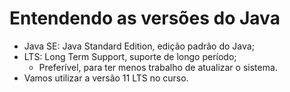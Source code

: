 # Entendendo as versões do Java

- Java SE: Java Standard Edition, edição padrão do Java;
- LTS: Long Term Support, suporte de longo período;
  - Preferível, para ter menos trabalho de atualizar o sistema.
- Vamos utilizar a versão 11 LTS no curso.
